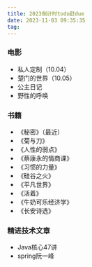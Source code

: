 ```yaml
---
title: 2023倒计时todo赶due
date: 2023-11-03 09:35:35
tag:
---
```


### 电影

- 私人定制（10.04）
- 楚门的世界（10.05）
- 公主日记
- 野性的呼唤



### 书籍

- 《秘密》（最近）
- 《菊与刀》
- 《人性的弱点》
- 《蔡康永的情商课》
- 《习惯的力量》
- 《硅谷之火》
- 《平凡世界》
- 《活着》
- 《牛奶可乐经济学》
- 《长安诗选》


### 精进技术文章

- Java核心47讲
- spring阮一峰